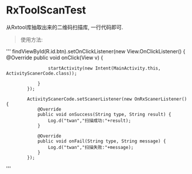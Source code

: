 # RxToolScanTest
从Rxtool库抽取出来的二维码扫描库, 一行代码即可.

> 使用方法:

'''
    findViewById(R.id.btn).setOnClickListener(new View.OnClickListener() {
                @Override
                public void onClick(View v) {

                    startActivity(new Intent(MainActivity.this, ActivityScanerCode.class));

                }
            });

            ActivityScanerCode.setScanerListener(new OnRxScanerListener() {
                @Override
                public void onSuccess(String type, String result) {
                    Log.d("twan","扫描成功:"+result);
                }

                @Override
                public void onFail(String type, String message) {
                    Log.d("twan","扫描失败:"+message);
                }
            });

'''